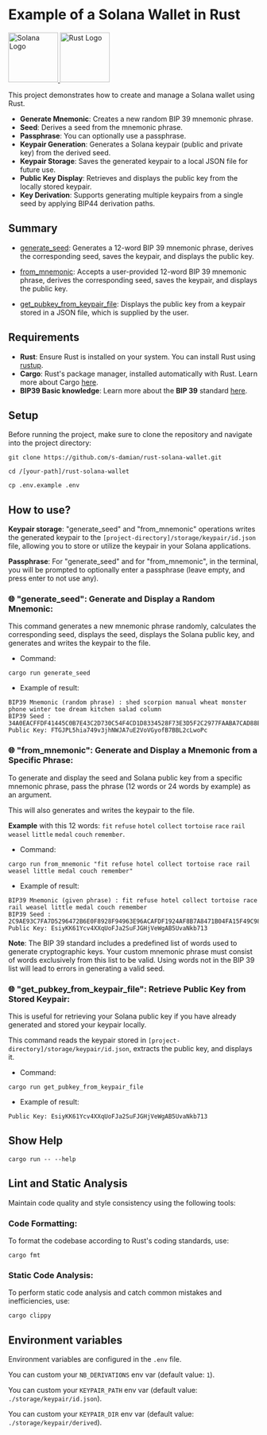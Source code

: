 
# Example of a Solana Wallet in Rust

<a href="https://github.com/s-damian/rust-solana-wallet">
<img src="https://raw.githubusercontent.com/s-damian/medias/main/technos-logos/solana-logo.webp" alt="Solana Logo" height="100px">
</a>
<a href="https://github.com/s-damian/rust-solana-wallet">
<img src="https://raw.githubusercontent.com/s-damian/medias/main/technos-logos/rust-logo.webp" alt="Rust Logo" height="100px">
</a>

This project demonstrates how to create and manage a Solana wallet using Rust.

- **Generate Mnemonic**: Creates a new random BIP 39 mnemonic phrase.
- **Seed**: Derives a seed from the mnemonic phrase.
- **Passphrase**: You can optionally use a passphrase.
- **Keypair Generation**: Generates a Solana keypair (public and private key) from the derived seed.
- **Keypair Storage**: Saves the generated keypair to a local JSON file for future use.
- **Public Key Display**: Retrieves and displays the public key from the locally stored keypair.
- **Key Derivation**: Supports generating multiple keypairs from a single seed by applying BIP44 derivation paths.



## Summary

* [generate_seed](#-generate_seed-generate-and-display-a-random-mnemonic): Generates a 12-word BIP 39 mnemonic phrase, derives the corresponding seed, saves the keypair, and displays the public key.

* [from_mnemonic](#-from_mnemonic-generate-and-display-a-mnemonic-from-a-specific-phrase): Accepts a user-provided 12-word BIP 39 mnemonic phrase, derives the corresponding seed, saves the keypair, and displays the public key.

* [get_pubkey_from_keypair_file](#-get_pubkey_from_keypair_file-retrieve-public-key-from-stored-keypair): Displays the public key from a keypair stored in a JSON file, which is supplied by the user.



## Requirements

* **Rust**: Ensure Rust is installed on your system. You can install Rust using [rustup](https://rustup.rs/).
* **Cargo**: Rust's package manager, installed automatically with Rust. Learn more about Cargo [here](https://doc.rust-lang.org/cargo/).
* **BIP39 Basic knowledge**: Learn more about the **BIP 39** standard [here](https://github.com/bitcoin/bips/blob/master/bip-0039.mediawiki).



## Setup

Before running the project, make sure to clone the repository and navigate into the project directory:

```
git clone https://github.com/s-damian/rust-solana-wallet.git
```

```
cd /[your-path]/rust-solana-wallet
```

```
cp .env.example .env
```



## How to use?

**Keypair storage**: "generate_seed" and "from_mnemonic" operations writes the generated keypair to the ```[project-directory]/storage/keypair/id.json``` file, allowing you to store or utilize the keypair in your Solana applications.

**Passphrase**: For "generate_seed" and for "from_mnemonic", in the terminal, you will be prompted to optionally enter a passphrase (leave empty, and press enter to not use any).


### 🌐 "generate_seed": Generate and Display a Random Mnemonic:

This command generates a new mnemonic phrase randomly, calculates the corresponding seed, displays the seed, displays the Solana public key, and generates and writes the keypair to the file.

* Command:

```
cargo run generate_seed
```

* Example of result:

```
BIP39 Mnemonic (random phrase) : shed scorpion manual wheat monster phone winter toe dream kitchen salad column
BIP39 Seed : 34A0EACFFDF41445C0B7E43C2D730C54F4CD1D8334528F73E3D5F2C2977FAABA7CAD88EBDA6A1F02CE6BB596F04036305A32B96303F93FF864D268539739AFF8
Public Key: FTGJPL5hia749v3jhNWJA7uE2VoVGyofB7BBL2cLwoPc
```



### 🌐 "from_mnemonic": Generate and Display a Mnemonic from a Specific Phrase:

To generate and display the seed and Solana public key from a specific mnemonic phrase, pass the phrase (12 words or 24 words by example) as an argument.

This will also generates and writes the keypair to the file.

**Example** with this 12 words: ```fit``` ```refuse``` ```hotel``` ```collect``` ```tortoise``` ```race``` ```rail``` ```weasel``` ```little``` ```medal``` ```couch``` ```remember```.

* Command:

```
cargo run from_mnemonic "fit refuse hotel collect tortoise race rail weasel little medal couch remember"
```

* Example of result:

```
BIP39 Mnemonic (given phrase) : fit refuse hotel collect tortoise race rail weasel little medal couch remember
BIP39 Seed : 2C9AE93C7FA7D5296472B6E0F8928F94963E96ACAFDF1924AF8B7A8471B04FA15F49C98023FDC84BBB5979085F91A577E1A36A7BAC9C4C735D44379D7A915D59
Public Key: EsiyKK61Ycv4XXqUoFJa2SuFJGHjVeWgAB5UvaNkb713
```

**Note**: The BIP 39 standard includes a predefined list of words used to generate cryptographic keys. Your custom mnemonic phrase must consist of words exclusively from this list to be valid. Using words not in the BIP 39 list will lead to errors in generating a valid seed.


### 🌐 "get_pubkey_from_keypair_file": Retrieve Public Key from Stored Keypair:

This is useful for retrieving your Solana public key if you have already generated and stored your keypair locally.

This command reads the keypair stored in ```[project-directory]/storage/keypair/id.json```, extracts the public key, and displays it.

* Command:

```
cargo run get_pubkey_from_keypair_file
```

* Example of result:

```
Public Key: EsiyKK61Ycv4XXqUoFJa2SuFJGHjVeWgAB5UvaNkb713
```



## Show Help

```
cargo run -- --help
```



## Lint and Static Analysis

Maintain code quality and style consistency using the following tools:


### Code Formatting:

To format the codebase according to Rust's coding standards, use:

```
cargo fmt
```


### Static Code Analysis:

To perform static code analysis and catch common mistakes and inefficiencies, use:

```
cargo clippy
```



## Environment variables

Environment variables are configured in the ```.env``` file.

You can custom your ```NB_DERIVATIONS``` env var (default value: ```1```).

You can custom your ```KEYPAIR_PATH``` env var (default value: ```./storage/keypair/id.json```).

You can custom your ```KEYPAIR_DIR``` env var (default value: ```./storage/keypair/derived```).
